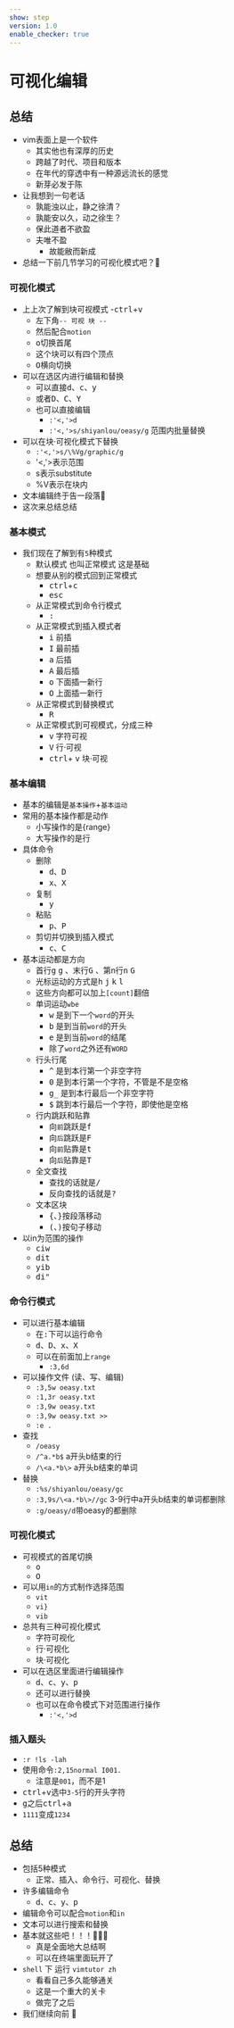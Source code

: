```yaml
---
show: step
version: 1.0
enable_checker: true
---
```


# 可视化编辑

## 总结

- vim表面上是一个软件
	- 其实他也有深厚的历史
	- 跨越了时代、项目和版本
	- 在年代的穿透中有一种源远流长的感觉
	- 新芽必发于陈
- 让我想到一句老话
	- 孰能浊以止，静之徐清？
	- 孰能安以久，动之徐生？
	- 保此道者不欲盈
	- 夫唯不盈
		- 故能敝而新成
- 总结一下前几节学习的可视化模式吧？🤔

### 可视化模式
- 上上次了解到块可视模式
	-<kbd>ctrl</kbd>+<kbd>v</kbd>
	- 左下角`-- 可视 块 --`
	- 然后配合`motion`
	- <kbd>o</kbd>切换首尾
	- 这个块可以有四个顶点
	- <kbd>O</kbd>横向切换
- 可以在选区内进行编辑和替换
	- 可以直接<kbd>d</kbd>、<kbd>c</kbd>、<kbd>y</kbd>
	- 或者<kbd>D</kbd>、<kbd>C</kbd>、<kbd>Y</kbd>
	- 也可以直接编辑
		- `:'<,'>d`
		- `:'<,'>s/shiyanlou/oeasy/g` 范围内批量替换
- 可以在块·可视化模式下替换
	- `:'<,'>s/\%Vg/graphic/g`
	- '<,'>表示范围
	- s表示substitute
	- \%V表示在块内
- 文本编辑终于告一段落🤔
- 这次来总结总结

### 基本模式

- 我们现在了解到有`5`种模式
	- 默认模式 也叫正常模式 这是基础
	- 想要从别的模式回到正常模式
		- <kbd>ctrl</kbd>+<kbd>c</kbd>
		- <kbd>esc</kbd>
	- 从正常模式到命令行模式
		- <kbd>:</kbd>
	- 从正常模式到插入模式者
		- <kbd>i</kbd> 前插
		- <kbd>I</kbd> 最前插
		- <kbd>a</kbd> 后插
		- <kbd>A</kbd> 最后插
		- <kbd>o</kbd> 下面插一新行
		- <kbd>O</kbd> 上面插一新行
	- 从正常模式到替换模式
		- <kbd>R</kbd>
	- 从正常模式到可视模式，分成三种
		- <kbd>v</kbd> 字符可视 
		- <kbd>V</kbd> 行·可视 
		- <kbd>ctrl</kbd>+ <kbd>v</kbd> 块·可视 

### 基本编辑
- 基本的编辑是`基本操作`+`基本运动`
- 常用的基本操作都是动作
	- 小写操作的是{range}
	- 大写操作的是行
- 具体命令
	- 删除
		- <kbd>d</kbd>、<kbd>D</kbd>
		- <kbd>x</kbd>、<kbd>X</kbd>
	- 复制
		- <kbd>y</kbd>
	- 粘贴
		- <kbd>p</kbd>、<kbd>P</kbd>
	- 剪切并切换到插入模式
		- <kbd>c</kbd>、<kbd>C</kbd>
- 基本运动都是方向
	- 首行<kbd>g</kbd> <kbd>g</kbd> 、末行<kbd>G</kbd> 、第n行<kbd>n</kbd> <kbd>G</kbd> 
	- 光标运动的方式是<kbd>h</kbd> <kbd>j</kbd> <kbd>k</kbd> <kbd>l</kbd> 
	- 这些方向都可以加上`[count]`翻倍
	- 单词运动`wbe`
		- <kbd>w</kbd> 是到下一个`word`的开头
		- <kbd>b</kbd> 是到当前`word`的开头
		- <kbd>e</kbd> 是到当前`word`的结尾
		- 除了`word`之外还有`WORD`
	- 行头行尾
		- <kbd>^</kbd> 是到本行第一个非空字符
		- <kbd>0</kbd> 是到本行第一个字符，不管是不是空格
		- <kbd>g</kbd><kbd>_</kbd> 是到本行最后一个非空字符
		- <kbd>$</kbd> 跳到本行最后一个字符，即使他是空格
	- 行内跳跃和贴靠
	    - 向`前`跳跃是<kbd>f</kbd>
	    - 向`后`跳跃是<kbd>F</kbd>
	    - 向`前`贴靠是<kbd>t</kbd>
	    - 向`后`贴靠是<kbd>T</kbd>
	- 全文查找
		- 查找的话就是<kbd>/</kbd>
		- 反向查找的话就是<kbd>?</kbd>	
	- 文本区块
		- <kbd>{</kbd>、<kbd>}</kbd>按段落移动
		- <kbd>(</kbd>、<kbd>)</kbd>按句子移动
- 以in为范围的操作
	- <kbd>c</kbd><kbd>i</kbd><kbd>w</kbd>
	- <kbd>d</kbd><kbd>i</kbd><kbd>t</kbd>
	- <kbd>y</kbd><kbd>i</kbd><kbd>b</kbd>
	- <kbd>d</kbd><kbd>i</kbd><kbd>"</kbd>

### 命令行模式
- 可以进行基本编辑
	- 在<kbd>:</kbd>下可以运行命令
	- <kbd>d</kbd>、<kbd>D</kbd>、<kbd>x</kbd>、<kbd>X</kbd>
	- 可以在前面加上`range`
		- `:3,6d`
- 可以操作文件 (读、写、编辑)
	- `:3,5w oeasy.txt`
	- `:1,3r oeasy.txt`
	- `:3,9w oeasy.txt`
	- `:3,9w oeasy.txt >>`
	- `:e .`
- 查找
	- `/oeasy`
	- `/^a.*b$` a开头b结束的行
	- `/\<a.*b\>` a开头b结束的单词
- 替换
	- `:%s/shiyanlou/oeasy/gc`
	- `:3,9s/\<a.*b\>//gc` 3-9行中a开头b结束的单词都删除
	- `:g/oeasy/d`带oeasy的都删除

### 可视化模式

- 可视模式的首尾切换
	- <kbd>o</kbd>
	- <kbd>O</kbd>
- 可以用`in`的方式制作选择范围
	- `vit`
	- `vi}`
	- `vib`
- 总共有三种可视化模式
	- 字符可视化
	- 行·可视化
	- 块·可视化
- 可以在选区里面进行编辑操作
	-  <kbd>d</kbd>、<kbd>c</kbd>、<kbd>y</kbd>、<kbd>p</kbd>
	-  还可以进行替换
	-  也可以在命令模式下对范围进行操作
		- `:'<,'>d` 

### 插入题头

- `:r !ls -lah`
- 使用命令`:2,15normal I001.`
	- 注意是`001`，而不是1
- <kbd>ctrl</kbd>+<kbd>v</kbd>选中`3-5`行的开头字符
- <kbd>g</kbd>之后<kbd>ctrl</kbd>+<kbd>a</kbd>
- `1111`变成`1234`



## 总结
- 包括5种模式
	- 正常、插入、命令行、可视化、替换
- 许多编辑命令
	- <kbd>d</kbd>、<kbd>c</kbd>、<kbd>y</kbd>、<kbd>p</kbd>
- 编辑命令可以配合`motion`和`in`
- 文本可以进行搜索和替换
- 基本就这些吧！！！🧘🏻‍♂️
	- 真是全面地大总结啊
	- 可以在终端里面玩开了
- `shell` 下 运行 `vimtutor zh` 
	- 看看自己多久能够通关
	- 这是一个重大的关卡
	- 做完了之后
- 我们继续向前 👋






